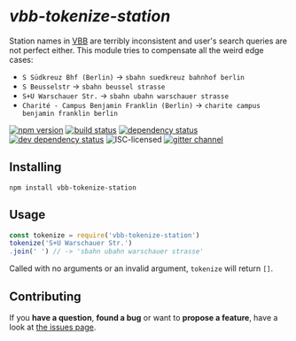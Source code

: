 # *vbb-tokenize-station*

Station names in [VBB](http://www.vbb.de) are terribly inconsistent and user's search queries are not perfect either. This module tries to compensate all the weird edge cases:

- `S Südkreuz Bhf (Berlin)` -> `sbahn suedkreuz bahnhof berlin`
- `S Beusselstr` -> `sbahn beussel strasse`
- `S+U Warschauer Str.` -> `sbahn ubahn warschauer strasse`
- `Charité - Campus Benjamin Franklin (Berlin)` -> `charite campus benjamin franklin berlin`

[![npm version](https://img.shields.io/npm/v/vbb-tokenize-station.svg)](https://www.npmjs.com/package/vbb-tokenize-station)
[![build status](https://img.shields.io/travis/derhuerst/vbb-tokenize-station.svg)](https://travis-ci.org/derhuerst/vbb-tokenize-station)
[![dependency status](https://img.shields.io/david/derhuerst/vbb-tokenize-station.svg)](https://david-dm.org/derhuerst/vbb-tokenize-station)
[![dev dependency status](https://img.shields.io/david/dev/derhuerst/vbb-tokenize-station.svg)](https://david-dm.org/derhuerst/vbb-tokenize-station#info=devDependencies)
![ISC-licensed](https://img.shields.io/github/license/derhuerst/vbb-tokenize-station.svg)
[![gitter channel](https://badges.gitter.im/derhuerst/vbb-rest.svg)](https://gitter.im/derhuerst/vbb-rest)


## Installing

```shell
npm install vbb-tokenize-station
```


## Usage

```js
const tokenize = require('vbb-tokenize-station')
tokenize('S+U Warschauer Str.')
.join(' ') // -> 'sbahn ubahn warschauer strasse'
```

Called with no arguments or an invalid argument, `tokenize` will return `[]`.


## Contributing

If you **have a question**, **found a bug** or want to **propose a feature**, have a look at [the issues page](https://github.com/derhuerst/vbb-tokenize-station/issues).
